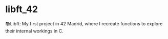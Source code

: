 # libft_42
📚Libft: My first project in 42 Madrid, where I recreate functions to explore their internal workings in C.
